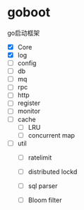 # goboot

go启动框架

- [x] Core
- [x] log
- [ ] config
- [ ] db
- [ ] mq
- [ ] rpc
- [ ] http
- [ ] register
- [ ] monitor
- [ ] cache
  - [ ] LRU
  - [ ] concurrent map
- [ ] util
  - [ ] ratelimit
  - [ ] distributed lockd
  - [ ] sql parser
  - [ ] Bloom filter

